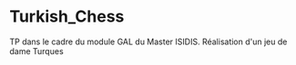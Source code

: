 # Turkish_Chess
TP dans le cadre du module GAL du Master ISIDIS. Réalisation d'un jeu de dame Turques
